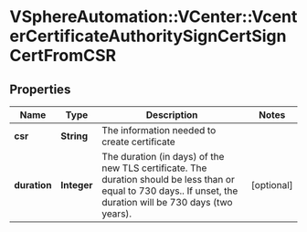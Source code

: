 # VSphereAutomation::VCenter::VcenterCertificateAuthoritySignCertSignCertFromCSR

## Properties
Name | Type | Description | Notes
------------ | ------------- | ------------- | -------------
**csr** | **String** | The information needed to create certificate | 
**duration** | **Integer** | The duration (in days) of the new TLS certificate. The duration should be less than or equal to 730 days.. If unset, the duration will be 730 days (two years). | [optional] 


